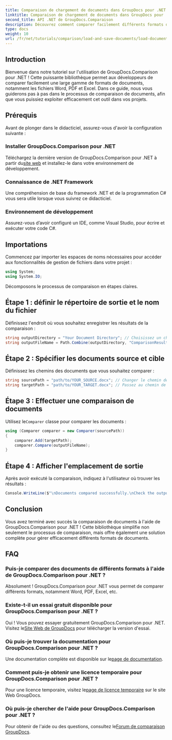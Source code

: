 ```yaml
---
title: Comparaison de chargement de documents dans GroupDocs pour .NET
linktitle: Comparaison de chargement de documents dans GroupDocs pour .NET
second_title: API .NET de GroupDocs.Comparaison
description: Découvrez comment comparer facilement différents formats de documents, notamment Word, PDF et Excel, à l'aide de cette bibliothèque robuste. Ce didacticiel étape par étape est parfait pour les développeurs de tous niveaux.
type: docs
weight: 10
url: /fr/net/tutorials/comparison/load-and-save-documents/load-documents/
---
```

## Introduction

Bienvenue dans notre tutoriel sur l'utilisation de GroupDocs.Comparison pour .NET ! Cette puissante bibliothèque permet aux développeurs de comparer facilement une large gamme de formats de documents, notamment les fichiers Word, PDF et Excel. Dans ce guide, nous vous guiderons pas à pas dans le processus de comparaison de documents, afin que vous puissiez exploiter efficacement cet outil dans vos projets.

## Prérequis

Avant de plonger dans le didacticiel, assurez-vous d'avoir la configuration suivante :

### Installer GroupDocs.Comparison pour .NET
 Téléchargez la dernière version de GroupDocs.Comparison pour .NET à partir du[site web](https://releases.groupdocs.com/comparison/net/) et installez-le dans votre environnement de développement.

### Connaissance de .NET Framework
Une compréhension de base du framework .NET et de la programmation C# vous sera utile lorsque vous suivrez ce didacticiel.

### Environnement de développement
Assurez-vous d’avoir configuré un IDE, comme Visual Studio, pour écrire et exécuter votre code C#.

## Importations

Commencez par importer les espaces de noms nécessaires pour accéder aux fonctionnalités de gestion de fichiers dans votre projet :

```csharp
using System;
using System.IO;
```

Décomposons le processus de comparaison en étapes claires.

## Étape 1 : définir le répertoire de sortie et le nom du fichier

Définissez l'endroit où vous souhaitez enregistrer les résultats de la comparaison :

```csharp
string outputDirectory = "Your Document Directory"; // Choisissez un chemin valide
string outputFileName = Path.Combine(outputDirectory, "ComparisonResult.docx");
```

## Étape 2 : Spécifier les documents source et cible

Définissez les chemins des documents que vous souhaitez comparer :

```csharp
string sourcePath = "path/to/YOUR_SOURCE.docx"; // Changer le chemin de votre document source
string targetPath = "path/to/YOUR_TARGET.docx"; // Passez au chemin de votre document cible
```

## Étape 3 : Effectuer une comparaison de documents

 Utilisez le`Comparer` classe pour comparer les documents :

```csharp
using (Comparer comparer = new Comparer(sourcePath))
{
    comparer.Add(targetPath);
    comparer.Compare(outputFileName);
}
```

## Étape 4 : Afficher l'emplacement de sortie

Après avoir exécuté la comparaison, indiquez à l'utilisateur où trouver les résultats :

```csharp
Console.WriteLine($"\nDocuments compared successfully.\nCheck the output in: {outputDirectory}");
```

## Conclusion

Vous avez terminé avec succès la comparaison de documents à l'aide de GroupDocs.Comparison pour .NET ! Cette bibliothèque simplifie non seulement le processus de comparaison, mais offre également une solution complète pour gérer efficacement différents formats de documents.

## FAQ

### Puis-je comparer des documents de différents formats à l'aide de GroupDocs.Comparison pour .NET ?
Absolument ! GroupDocs.Comparison pour .NET vous permet de comparer différents formats, notamment Word, PDF, Excel, etc.

### Existe-t-il un essai gratuit disponible pour GroupDocs.Comparison pour .NET ?
 Oui ! Vous pouvez essayer gratuitement GroupDocs.Comparison pour .NET. Visitez le[Site Web de GroupDocs](https://releases.groupdocs.com/) pour télécharger la version d'essai.

### Où puis-je trouver la documentation pour GroupDocs.Comparison pour .NET ?
 Une documentation complète est disponible sur le[page de documentation](https://reference.groupdocs.com/comparison/net/).

### Comment puis-je obtenir une licence temporaire pour GroupDocs.Comparison pour .NET ?
 Pour une licence temporaire, visitez le[page de licence temporaire](https://purchase.groupdocs.com/temporary-license/) sur le site Web GroupDocs.

### Où puis-je chercher de l'aide pour GroupDocs.Comparison pour .NET ?
 Pour obtenir de l'aide ou des questions, consultez le[Forum de comparaison GroupDocs](https://forum.groupdocs.com/c/comparison/12).